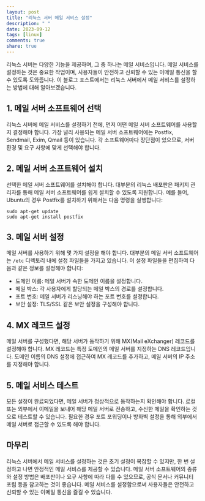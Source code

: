 ```yaml
---
layout: post
title: "리눅스 서버 메일 서비스 설정"
description: " "
date: 2023-09-12
tags: [linux]
comments: true
share: true
---
```


리눅스 서버는 다양한 기능을 제공하며, 그 중 하나는 메일 서비스입니다. 메일 서비스를 설정하는 것은 중요한 작업이며, 사용자들이 안전하고 신뢰할 수 있는 이메일 통신을 할 수 있도록 도와줍니다. 이 블로그 포스트에서는 리눅스 서버에서 메일 서비스를 설정하는 방법에 대해 알아보겠습니다.

## 1. 메일 서버 소프트웨어 선택

리눅스 서버에 메일 서비스를 설정하기 전에, 먼저 어떤 메일 서버 소프트웨어를 사용할지 결정해야 합니다. 가장 널리 사용되는 메일 서버 소프트웨어에는 Postfix, Sendmail, Exim, Qmail 등이 있습니다. 각 소프트웨어마다 장단점이 있으므로, 서버 환경 및 요구 사항에 맞게 선택해야 합니다.

## 2. 메일 서버 소프트웨어 설치

선택한 메일 서버 소프트웨어를 설치해야 합니다. 대부분의 리눅스 배포판은 패키지 관리자를 통해 메일 서버 소프트웨어를 쉽게 설치할 수 있도록 지원합니다. 예를 들어, Ubuntu의 경우 Postfix를 설치하기 위해서는 다음 명령을 실행합니다:
```shell
sudo apt-get update
sudo apt-get install postfix
```

## 3. 메일 서버 설정

메일 서버를 사용하기 위해 몇 가지 설정을 해야 합니다. 대부분의 메일 서버 소프트웨어는 `/etc` 디렉토리 내에 설정 파일들을 가지고 있습니다. 이 설정 파일들을 편집하여 다음과 같은 정보를 설정해야 합니다:

- 도메인 이름: 메일 서버가 속한 도메인 이름을 설정합니다.
- 메일 박스: 각 사용자에게 할당되는 메일 박스의 경로를 설정합니다.
- 포트 번호: 메일 서버가 리스닝해야 하는 포트 번호를 설정합니다.
- 보안 설정: TLS/SSL 같은 보안 설정을 구성해야 합니다.

## 4. MX 레코드 설정

메일 서버를 구성했다면, 해당 서버가 동작하기 위해 MX(Mail eXchanger) 레코드를 설정해야 합니다. MX 레코드는 특정 도메인의 메일 서버를 지정하는 DNS 레코드입니다. 도메인 이름의 DNS 설정에 접근하여 MX 레코드를 추가하고, 메일 서버의 IP 주소를 지정해야 합니다.

## 5. 메일 서비스 테스트

모든 설정이 완료되었다면, 메일 서버가 정상적으로 동작하는지 확인해야 합니다. 로컬 또는 외부에서 이메일을 보내어 해당 메일 서버로 전송하고, 수신한 메일을 확인하는 것으로 테스트할 수 있습니다. 필요한 경우 포트 포워딩이나 방화벽 설정을 통해 외부에서 메일 서버로 접근할 수 있도록 해야 합니다.

## 마무리

리눅스 서버에서 메일 서비스를 설정하는 것은 초기 설정이 복잡할 수 있지만, 한 번 설정하고 나면 안정적인 메일 서비스를 제공할 수 있습니다. 메일 서버 소프트웨어의 종류와 설정 방법은 배포판이나 요구 사항에 따라 다를 수 있으므로, 공식 문서나 커뮤니티 포럼 등을 참고하는 것이 좋습니다. 메일 서비스를 설정함으로써 사용자들은 안전하고 신뢰할 수 있는 이메일 통신을 즐길 수 있습니다.